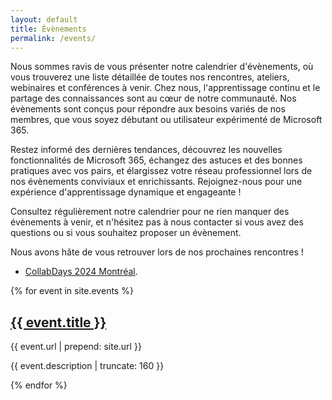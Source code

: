 ```yaml
---
layout: default
title: Évènements
permalink: /events/
---
```


Nous sommes ravis de vous présenter notre calendrier d'évènements, où vous trouverez une liste détaillée de toutes nos rencontres, ateliers, webinaires et conférences à venir. Chez nous, l'apprentissage continu et le partage des connaissances sont au cœur de notre communauté. Nos évènements sont conçus pour répondre aux besoins variés de nos membres, que vous soyez débutant ou utilisateur expérimenté de Microsoft 365.

Restez informé des dernières tendances, découvrez les nouvelles fonctionnalités de Microsoft 365, échangez des astuces et des bonnes pratiques avec vos pairs, et élargissez votre réseau professionnel lors de nos évènements conviviaux et enrichissants. Rejoignez-nous pour une expérience d'apprentissage dynamique et engageante !

Consultez régulièrement notre calendrier pour ne rien manquer des évènements à venir, et n'hésitez pas à nous contacter si vous avez des questions ou si vous souhaitez proposer un évènement.

Nous avons hâte de vous retrouver lors de nos prochaines rencontres !

- [CollabDays 2024 Montréal](/collabdays2024/).

{% for event in site.events %}

<a href="{{ event.url }}">
  <h2>{{ event.title }}</h2>
</a>
{{ event.url | prepend: site.url }}
<p class="post-excerpt">{{ event.description | truncate: 160 }}</p>

{% endfor %} 
